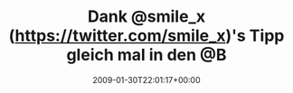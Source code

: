 ---
retweeted: false
source: <a href="http://twitter.com" rel="nofollow">Twitter Web Client</a>
entities:
  hashtags: []
  symbols: []
  user_mentions:
  - name: "@smile_x *th"
    screen_name: smile_x
    indices:
    - '5'
    - '13'
    id_str: '14692865'
    id: '14692865'
  - name: ByteFM
    screen_name: ByteFM
    indices:
    - '39'
    - '46'
    id_str: '14857305'
    id: '14857305'
  urls: []
display_text_range:
- '0'
- '117'
favorite_count: '0'
id_str: '1162997257'
truncated: false
retweet_count: '0'
id: '1162997257'
created_at: Fri Jan 30 22:01:17 +0000 2009
favorited: false
full_text: Dank [@smile_x](https://twitter.com/smile_x)'s Tipp gleich mal in den [@ByteFM](https://twitter.com/ByteFM)
  Stream reingeklinkt. Entfällt das wühlen in der eigenen Musiksammlung.
lang: de
tags:
- pesos/twitter
date: '2009-01-30T22:01:17+00:00'
src: https://twitter.com/bascht/status/1162997257
original_url: https://twitter.com/bascht/status/1162997257
type: twitter_tweet
text: Dank [@smile_x](https://twitter.com/smile_x)'s Tipp gleich mal in den [@ByteFM](https://twitter.com/ByteFM)
  Stream reingeklinkt. Entfällt das wühlen in der eigenen Musiksammlung.
title: Dank @smile_x (https://twitter.com/smile_x)'s Tipp gleich mal in den @B

---